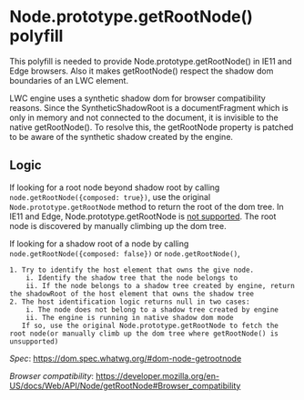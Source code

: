 # Node.prototype.getRootNode() polyfill

This polyfill is needed to provide Node.prototype.getRootNode() in IE11 and Edge browsers. Also it makes getRootNode() respect the shadow dom boundaries of an LWC element. 

LWC engine uses a synthetic shadow dom for browser compatibility reasons. Since the SyntheticShadowRoot is a documentFragment which is only in memory and not connected to the document, it is invisible to the native getRootNode(). 
To resolve this, the getRootNode property is patched to be aware of the synthetic shadow created by the engine.

## Logic

If looking for a root node beyond shadow root by calling `node.getRootNode({composed: true})`, use the original `Node.prototype.getRootNode` method to return the root of the dom tree. In IE11 and Edge, Node.prototype.getRootNode is [not supported](https://developer.mozilla.org/en-US/docs/Web/API/Node/getRootNode#Browser_compatibility). The root node is discovered by manually climbing up the dom tree.

If looking for a shadow root of a node by calling `node.getRootNode({composed: false})` or `node.getRootNode()`,

    1. Try to identify the host element that owns the give node.
        i. Identify the shadow tree that the node belongs to
        ii. If the node belongs to a shadow tree created by engine, return the shadowRoot of the host element that owns the shadow tree
    2. The host identification logic returns null in two cases: 
        i. The node does not belong to a shadow tree created by engine
        ii. The engine is running in native shadow dom mode
       If so, use the original Node.prototype.getRootNode to fetch the root node(or manually climb up the dom tree where getRootNode() is unsupported)

*Spec*: https://dom.spec.whatwg.org/#dom-node-getrootnode

*Browser compatibility*: https://developer.mozilla.org/en-US/docs/Web/API/Node/getRootNode#Browser_compatibility